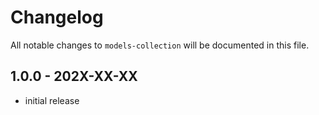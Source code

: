 # Changelog

All notable changes to `models-collection` will be documented in this file.

## 1.0.0 - 202X-XX-XX

- initial release
